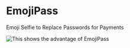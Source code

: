 EmojiPass
=========

Emoji Selfie to Replace Passwords for Payments

![This shows the advantage of EmojiPass](http://i.imgur.com/gT5vZmq.jpg)
